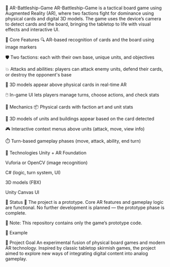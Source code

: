 
🧠 AR-Battleship-Game
AR-Battleship-Game is a tactical board game using Augmented Reality (AR), where two factions fight for dominance using physical cards and digital 3D models. The game uses the device’s camera to detect cards and the board, bringing the tabletop to life with visual effects and interactive UI.

🎯 Core Features
🔍 AR-based recognition of cards and the board using image markers

🛡️ Two factions: each with their own base, unique units, and objectives

💥 Attacks and abilities: players can attack enemy units, defend their cards, or destroy the opponent's base

🧩 3D models appear above physical cards in real-time AR

🖱️ In-game UI lets players manage turns, choose actions, and check stats

🧱 Mechanics
📦 Physical cards with faction art and unit stats

🧠 3D models of units and buildings appear based on the card detected

🎮 Interactive context menus above units (attack, move, view info)

⏱️ Turn-based gameplay phases (move, attack, ability, end turn)

🔧 Technologies
Unity + AR Foundation

Vuforia or OpenCV (image recognition)

C# (logic, turn system, UI)

3D models (FBX)

Unity Canvas UI

🧪 Status
🔨 The project is a prototype. Core AR features and gameplay logic are functional. No further development is planned — the prototype phase is complete.

📁 Note: This repository contains only the game’s prototype code.

📸 Example


📌 Project Goal
An experimental fusion of physical board games and modern AR technology. Inspired by classic tabletop skirmish games, the project aimed to explore new ways of integrating digital content into analog gameplay.
